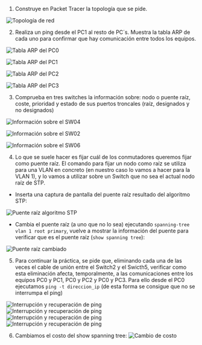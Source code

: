 1. Construye en Packet Tracer la topología que se pide.

![Topología de red](img/1.png)

2. Realiza un ping desde el PC1 al resto de PC´s. Muestra la tabla ARP de cada uno para confirmar que hay comunicación entre todos los equipos.

![Tabla ARP del PC0](img/002.png)

![Tabla ARP del PC1](img/003.png)

![Tabla ARP del PC2](img/004.png)

![Tabla ARP del PC3](img/005.png)

3. Comprueba en tres switches la información sobre: nodo o puente raíz, coste, prioridad y estado de sus puertos troncales (raíz, designados y no designados)

![Información sobre el SW04](img/2.png)

![Información sobre el SW02](img/3.png)

![Información sobre el SW06](img/4.png)

4. Lo que se suele hacer es fijar cuál de los conmutadores queremos fijar como puente raíz. El comando para fijar un nodo como raíz se utiliza para una VLAN en concreto (en nuestro caso lo vamos a hacer para la VLAN 1), y lo vamos a utilizar sobre un Switch  que no sea el actual nodo raíz de STP.

+ Inserta una captura de pantalla del puente raíz resultado del algoritmo STP:

![Puente raíz algoritmo STP](img/2.png)

+ Cambia el puente raíz (a uno que no lo sea) ejecutando `spanning-tree vlan 1 root primary`, vuelve a mostrar la información del puente para verificar que es el puente raíz (`show spanning tree`):

![Puente raíz cambiado](img/6.png)

5. Para continuar la práctica, se pide que, eliminando cada una de las veces el cable de unión entre el Switch2 y el Swicth5, verificar como esta eliminación afecta, temporalmente, a las comunicaciones entre los equipos PC0 y PC1, PC0 y PC2 y PC0 y PC3. Para ello desde el PC0 ejecutamos `ping -t direccion_ip` (de esta forma se consigue que no se interrumpa el ping)

![Interrupción y recuperación de ping](img/7.png)
![Interrupción y recuperación de ping](img/9.png)
![Interrupción y recuperación de ping](img/10.png)
![Interrupción y recuperación de ping](img/7.png)

6. Cambiamos el costo del show spanning tree:
![Cambio de costo](img/8.png)


